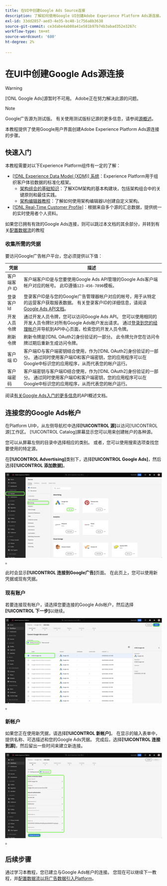```yaml
---
title: 在UI中创建Google Ads Source连接
description: 了解如何使用Google UI创建Adobe Experience Platform Ads源连接。
exl-id: 33dd2857-aed3-4e35-bc48-1c756a8b3638
source-git-commit: ce3dabe4ab08a41e581b97b74b3abad352e3267c
workflow-type: tm+mt
source-wordcount: '680'
ht-degree: 2%

---
```


# 在UI中创建Google Ads源连接

>[!WARNING]
>
>[!DNL Google Ads]源暂时不可用。 Adobe正在努力解决此源的问题。

>[!NOTE]
>
>Google广告源为测试版。 有关使用测试版标记源的更多信息，请参阅[源概述](../../../../home.md#terms-and-conditions)。

本教程提供了使用Google用户界面创建Adobe Experience Platform Ads源连接的步骤。

## 快速入门

本教程需要对以下Experience Platform组件有一定的了解：

* [[!DNL Experience Data Model (XDM)] 系统](../../../../../xdm/home.md)：Experience Platform用于组织客户体验数据的标准化框架。
   * [架构组合的基础知识](../../../../../xdm/schema/composition.md)：了解XDM架构的基本构建块，包括架构组合中的关键原则和最佳实践。
   * [架构编辑器教程](../../../../../xdm/tutorials/create-schema-ui.md)：了解如何使用架构编辑器UI创建自定义架构。
* [[!DNL Real-Time Customer Profile]](../../../../../profile/home.md)：根据来自多个源的汇总数据，提供统一的实时使用者个人资料。

如果您已拥有有效的Google Ads连接，则可以跳过本文档的其余部分，并转到有关[配置数据流](../../dataflow/advertising.md)的教程

### 收集所需的凭据

要访问Google广告帐户平台，您必须提供以下值：

| 凭据 | 描述 |
| ---------- | ----------- |
| 客户端客户 ID | 客户端客户ID是与您要使用Google Ads API管理的Google Ads客户端帐户对应的帐号。 此ID遵循`123-456-7890`模板。 |
| 登录客户Id | 登录客户ID是与您的Google广告管理器帐户对应的帐号，用于从特定的运营客户获取报表数据。 有关登录客户ID的详细信息，请阅读[Google Ads API文档](https://developers.google.com/search-ads/reporting/concepts/login-customer-id)。 |
| 开发人员令牌 | 通过开发人员令牌，您可以访问Google Ads API。 您可以使用相同的开发人员令牌针对所有Google Ads帐户发出请求。 通过[登录到您的经理帐户](https://ads.google.com/home/tools/manager-accounts/)并导航到API中心页面，检索您的开发人员令牌。 |
| 刷新令牌 | 刷新令牌是[!DNL OAuth2]身份验证的一部分。 此令牌允许您在访问令牌过期后重新生成访问令牌。 |
| 客户端 ID | 客户端ID与客户端密钥结合使用，作为[!DNL OAuth2]身份验证的一部分。 通过同时使用客户端ID和客户端密钥，您的应用程序可以在Google中标识您的应用程序，从而代表您的帐户运行。 |
| 客户端密码 | 客户端密钥与客户端ID结合使用，作为[!DNL OAuth2]身份验证的一部分。 通过同时使用客户端ID和客户端密钥，您的应用程序可以在Google中标识您的应用程序，从而代表您的帐户运行。 |

阅读[有关Google Ads入门的更多信息](https://developers.google.com/google-ads/api/docs/first-call/overview)的API概述文档。

## 连接您的Google Ads帐户

在Platform UI中，从左侧导航栏中选择&#x200B;**[!UICONTROL 源]**&#x200B;以访问[!UICONTROL 源]工作区。 [!UICONTROL Catalog]屏幕显示您可以用来创建帐户的各种源。

您可以从屏幕左侧的目录中选择相应的类别。 或者，您可以使用搜索选项查找您要使用的特定源。

在&#x200B;**[!UICONTROL Advertising]**&#x200B;类别下，选择&#x200B;**[!UICONTROL Google Ads]**，然后选择&#x200B;**[!UICONTROL 添加数据]**。

![Experience PlatformUI中的源目录。](../../../../images/tutorials/create/ads/catalog.png)。

此时会显示&#x200B;**[!UICONTROL 连接到Google广告]**&#x200B;页面。 在此页上，您可以使用新凭据或现有凭据。

### 现有账户

若要连接现有帐户，请选择您要连接的Google Ads帐户，然后选择&#x200B;**[!UICONTROL 下一步]**&#x200B;以继续。

![源工作流中现有帐户的选择页面。](../../../../images/tutorials/create/ads/existing.png)。

### 新帐户

如果您正在使用新凭据，请选择&#x200B;**[!UICONTROL 新帐户]**。 在显示的输入表单中，提供名称、可选描述和您的Google Ads凭据。 完成后，选择&#x200B;**[!UICONTROL 连接到源]**，然后留出一些时间来建立新连接。

![源工作流中的新帐户接口。](../../../../images/tutorials/create/ads/new.png)。

## 后续步骤

通过学习本教程，您已建立与Google Ads帐户的连接。 您现在可以继续下一教程，并[配置数据流以将广告数据引入Platform](../../dataflow/advertising.md)。
